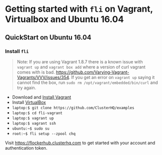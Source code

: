 
# Getting started with `fli` on Vagrant, Virtualbox and Ubuntu 16.04

## QuickStart on Ubuntu 16.04

### Install `fli`

> Note: If you are using Vagrant 1.8.7 there is a known issue with `vagrant up` and `vagrant box add` where a version of curl vagrant comes with is bad. https://github.com/Varying-Vagrant-Vagrants/VVV/issues/354. If you get an error on `vagrant up` saying it cannot find the box, run `sudo rm /opt/vagrant/embedded/bin/curl` and try again.

- Download and [Install Vagrant](https://www.vagrantup.com/)
- Install [VirtualBox](https://www.virtualbox.org/wiki/Downloads)
- `laptop:$ git clone https://github.com/ClusterHQ/examples`
- `laptop:$ cd fli-vagrant`
- `laptop:$ vagrant up`
- `laptop:$ vagrant ssh`
- `ubuntu:~$ sudo su`
- `root:~$ fli setup --zpool chq`

Visit https://flockerhub.clusterhq.com to get started with your account and authentication token.


